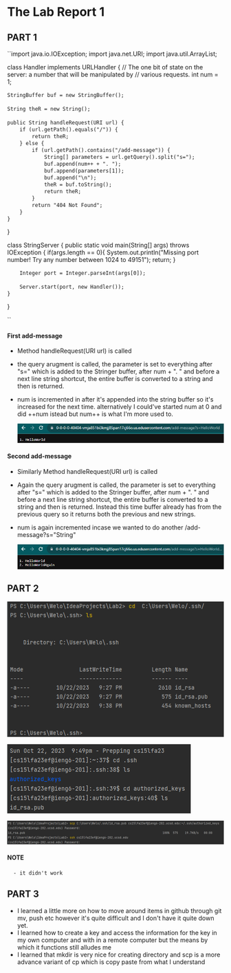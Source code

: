 
# The Lab Report 1

## PART 1

``import java.io.IOException;
import java.net.URI;
import java.util.ArrayList;

class Handler implements URLHandler {
    // The one bit of state on the server: a number that will be manipulated by
    // various requests.
    int num = 1;

    StringBuffer buf = new StringBuffer();

    String theR = new String();

    public String handleRequest(URI url) {
        if (url.getPath().equals("/")) {
            return theR;
        } else {
            if (url.getPath().contains("/add-message")) {
                String[] parameters = url.getQuery().split("s=");
                buf.append(num++ + ". ");
                buf.append(parameters[1]);
                buf.append("\n");
                theR = buf.toString();
                return theR;
            }
            return "404 Not Found";
        }
    }
}

class StringServer {
    public static void main(String[] args) throws IOException {
        if(args.length == 0){
            System.out.println("Missing port number! Try any number between 1024 to 49151");
            return;
        }

        Integer port = Integer.parseInt(args[0]);

        Server.start(port, new Handler());
    }
}

``

#### First add-message

- Method handleRequest(URI url) is called
- the query arugment is called, the parameter is set to everything after "s=" which is added to the Stringer buffer, after num + ". " and before a next line string shortcut, the entire buffer is converted to a string and then is returned.
- num is incremented in after it's appended into the string buffer so it's increased for the next time. alternatively I could've started num at 0 and did ++num istead but num++ is what I'm more used to.


  ![Image](Part1_1.png)

#### Second add-message 

- Similarly Method handleRequest(URI url) is called
- Again the query arugment is called, the parameter is set to everything after "s=" which is added to the Stringer buffer, after num + ". " and before a next line string shortcut, the entire buffer is converted to a string and then is returned. Instead this time buffer already has from the previous query so it returns both the previous and new strings.
- num is again incremented incase we wanted to do another /add-message?s="String"
  
  ![Image](Part1_2.png)

## PART 2


  ![Image](PrivateKeyOnComp.png)

  
  ![Image](PublicKeyInSSH2.png)


  ![Images](NoWorky.png)

  #### NOTE
      - it didn't work

## PART 3

- I learned a little more on how to move around items in github through git mv, push etc however it's quite difficult and I don't have it quite down yet.
- I learned how to create a key and access the information for the key in my own computer and with in a remote computer but the means by which it functions still alludes me
- I learned that mkdir is very nice for creating directory and scp is a more advance variant of cp which is copy paste from what I understand








